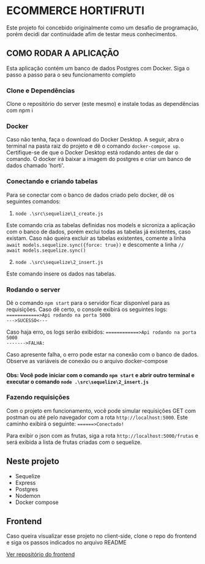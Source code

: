 # ECOMMERCE HORTIFRUTI

Este projeto foi concebido originalmente como um desafio de programação, porém decidi dar continuidade afim de testar meus conhecimentos.

## COMO RODAR A APLICAÇÃO

Esta aplicação contém um banco de dados Postgres com Docker. Siga o passo a passo para o seu funcionamento completo

### Clone e Dependências

Clone o repositório do server (este mesmo) e instale todas as dependências com npm i

### Docker

Caso não tenha, faça o download do Docker Desktop. A seguir, abra o terminal na pasta raiz do projeto e dê o comando `docker-compose up`.
Certifique-se de que o Docker Desktop está rodando antes de dar o comando. O docker irá baixar a imagem do postgres e criar um banco de dados chamado 'horti'.

### Conectando e criando tabelas

Para se conectar com o banco de dados criado pelo docker, dê os seguintes comandos:

1. `node .\src\sequelize\1_create.js`

Este comando cria as tabelas definidas nos models e sicroniza a aplicação com o banco de dados, porém exclui todas as tabelas já existentes, caso existam. Caso não queira excluir as tabelas existentes, comente a linha
`await models.sequelize.sync({force: true})` e descomente a linha `// await models.sequelize.sync()`

2. `node .\src\sequelize\2_insert.js`

Este comando insere os dados nas tabelas.

### Rodando o server

Dê o comando `npm start` para o servidor ficar disponível para as requisições. 
Caso dê certo, o console exibirá os seguintes logs: 
`============>Api rodando na porta 5000`
<br>
`--->SUCESSO<---`

Caso haja erro, os logs serão exibidos:
`============>Api rodando na porta 5000`
<br>
`------->FALHA: `

Caso apresente falha, o erro pode estar na conexão com o banco de dados. Observe as variáveis de conexão ou o arquivo docker-compose

#### Obs: Você pode iniciar com o comando `npm start` e abrir outro terminal e executar o comando `node .\src\sequelize\2_insert.js`


### Fazendo requisições

Com o projeto em funcionamento, você pode simular requisições GET com postman ou até pelo navegador com a rota `http://localhost:5000`. Este caminho exibirá o seguinte:
`======>Conectado!`

Para exibir o json com as frutas, siga a rota `http://localhost:5000/frutas` e será exibida a lista de frutas criadas com o sequelize.

## Neste projeto

* Sequelize
* Express
* Postgres
* Nodemon
* Docker compose

## Frontend

Caso queira visualizar esse projeto no client-side, clone o repo do frontend e siga os passos indicados no arquivo README

[Ver repositório do frontend](https://github.com/claudionsc/ecommerce-horti-client.git)
